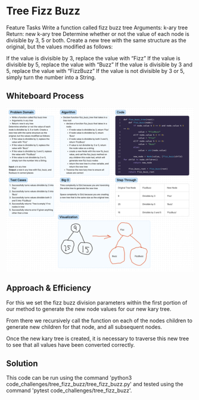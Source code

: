 # Tree Fizz Buzz
Feature Tasks
Write a function called fizz buzz tree
Arguments: k-ary tree
Return: new k-ary tree
Determine whether or not the value of each node is divisible by 3, 5 or both. Create a new tree with the same structure as the original, but the values modified as follows:

If the value is divisible by 3, replace the value with “Fizz”
If the value is divisible by 5, replace the value with “Buzz”
If the value is divisible by 3 and 5, replace the value with “FizzBuzz”
If the value is not divisible by 3 or 5, simply turn the number into a String.


## Whiteboard Process
![Whiteboard](./tree_fizz_buzz.png)

## Approach & Efficiency
For this we set the fizz buzz division parameters within the first portion of our method to generate the new node values for our new kary tree.

From there we recursively call the function on each of the nodes children to generate new children for that node, and all subsequent nodes.

Once the new kary tree is created, it is necessary to traverse this new tree to see that all values have been converted correctly.

## Solution
This code can be run using the command 'python3 code_challenges/tree_fizz_buzz/tree_fizz_buzz.py' and tested using the command 'pytest code_challenges/tree_fizz_buzz'.
